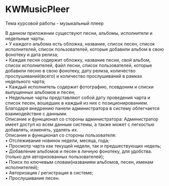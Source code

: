 # KWMusicPleer

Тема курсовой работы - музыкальный плеер

В данном приложении существуют песни, альбомы, исполнители и недельные чарты.  
• У каждого альбома есть обложка, название, список песен, список исполнителей, список пользователей, которые добавили альбом в свою фонотеку и дата релиза;  
• Каждая песня содержит обложку, название песни, свой альбом, список исполнителей, файл песни, список пользователей, которые добавили песню в свою фонотеку, дату релиза, количество прослушиваний(всего) и количество прослушиваний в рамках недельного чарта;  
• Каждый исполнитель содержит фотографию, псевдоним и списки выпущенных альбомов и песен;  
• Недельные чарты представляют собой дату проведения чарта и список песен, вошедших в каждый из них с позиционированием.  
Благодаря внедрению панели администратора в систему облегчается взаимодействие с данными.  
Описание и функционал со стороны администратора:
Администратор имеет доступ ко всем данным системы, а также может с легкостью добавлять, изменять, удалять их.  
Описание и функционал со стороны пользователя:  
• Отслеживание новинок недели, месяца, года;  
• Просмотр чарта как текущей недели, так и предшествующих недель;  
• Добавление альбомов и песен в личную фонотеку, для удобства. 
(только для авторизованных пользователей);  
• Поиск по ключевым словам(названиям альбомов, песен, именам
исполнителей);  
• Авторизация / регистрация в системе;  
• Прослушивание песен.  
